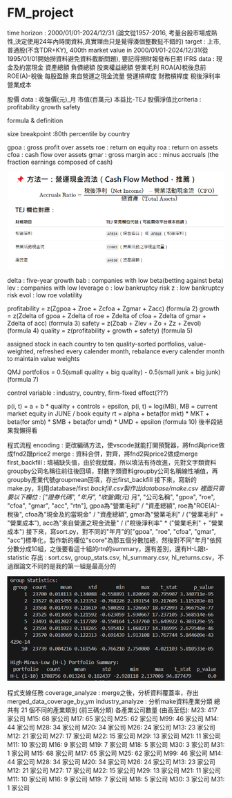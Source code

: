 # FM_project

time horizon : 2000/01/01-2024/12/31 (論文從1957-2016, 考量台股市場成熟性,決定使用24年內時間資料,真實理由只是覺得湊個整數挺不錯的)
target : 上市, 普通股(不含TDR+KY), 400th market value in 2000/01/01-2024/12/31(從1995/01/01開始撈資料避免資料截斷問題), 要記得撈財報發布日期
IFRS data :
	現金及約當現金
	資產總額
	負債總額
	股東權益總額
	營業毛利
	ROA(A)稅後息前
	ROE(A)-稅後
	每股盈餘
	來自營運之現金流量
	營運槓桿度
	財務槓桿度
	稅後淨利率
	營業成本

股價 data :
	收盤價(元)_月
	市值(百萬元)
	本益比-TEJ
	股價淨值比criteria :
    profitability
    growth
    safety

formula & definition

size breakpoint :80th percentile by country

gpoa : gross profit over assets
roe : return on equity
roa : return on assets
cfoa : cash flow over assets
gmar : gross margin
acc : minus accruals (the fraction earnings composed of cash)

![1746350875729](image/README/1746350875729.png)

delta : five-year growth
bab : companies with low beta(betting against beta)
lev : companies with low leverage
o : low bankruptcy risk
z : low bankruptcy risk
evol : low roe volatility

profitability = z(Zgpoa + Zroe + Zcfoa + Zgmar + Zacc) (formula 2)
growth = z(Zdelta of gpoa + Zdelta of roe + Zdelta of cfoa + Zdelta of gmar + Zdelta of acc) (formula 3)
safety = z(Zbab + Zlev + Zo + Zz + Zevol) (formula 4)
quality = z(profitability + growth + safety) (formula 5)

assigned stock in each country to ten quality-sorted portfolios, value-weighted, refreshed every calender month, rebalance every calender month to maintain value weights

QMJ portfolios = 0.5(small quality + big quality) - 0.5(small junk + big junk) (formula 7)

control variable : industry, country, firm-fixed effect(???)

p(i, t) = a + b * quality + controls + epsilon, p(i, t) = log(MB), MB = current market equity in JUNE / book equity
rt = alpha + beta(for mkt) * MKT + beta(for smb) * SMB + beta(for umd) * UMD + epsilon (formula 10)
後半段結果我懶得看

程式流程
encoding : 更改編碼方法，使vscode就能打開預覽器，將fnd與price做成fnd2跟price2
merge : 資料合併，對齊，將fnd2與price2做成merge
first_backfill : 填補缺失值，由於我就爛，所以填法有待改進，先對文字類資料groupby公司名稱往前往後回填，對數字類資料groupby公司名稱線性補值，再groupby產業代號groupmean回填，存出first_backfill
接下來，寫新的make.py，利用database/first *backfill.csv製作出database/make.csv
裡面只需要以下欄位 : ["證券代碼", "年月", "收盤價(元)* 月", "公司名稱", "gpoa", "roe", "cfoa", "gmar", "acc", "rtn"], gpoa為"營業毛利" / "資產總額", roe為"ROE(A)-稅後", cfoa為"現金及約當現金" / "資產總額", gmar為"營業毛利" / ("營業毛利" + "營業成本"), acc為"來自營運之現金流量" / ("稅後淨利率" * ("營業毛利" + "營業成本")
接下來，寫sort.py，對不同的"年月"的["gpoa", "roe", "cfoa", "gmar", "acc"]標準化，製作新的欄位"score"為那五個分數加總，然後對不同"年月"依照分數分成10組，之後要看這十組的rtn的summary，還有差別，還有H-L跟t-statistic
存出 : sort.csv, group_stats.csv, hl_summary.csv, hl_returns.csv，不過跟論文不同的是我的第一組是最高分的

![1746514527462](image/README/1746514527462.png)

程式支線任務
coverage_analyze : merge之後，分析資料覆蓋率，存出merged_data_coverage_by_ym
industry_analyze : 分析make資料產業分類
總共有 21 個不同的產業類別 (前三碼分類)
各產業公司數量 (由高至低):
M23: 417 家公司
M15: 68 家公司
M17: 65 家公司
M25: 62 家公司
M99: 46 家公司
M14: 44 家公司
M28: 34 家公司
M20: 34 家公司
M26: 24 家公司
M13: 23 家公司
M12: 21 家公司
M27: 17 家公司
M22: 15 家公司
M29: 13 家公司
M21: 11 家公司
M11: 10 家公司
M16: 9 家公司
M19: 7 家公司
M18: 5 家公司
M30: 3 家公司
M31: 1 家公司
M15: 68 家公司
M17: 65 家公司
M25: 62 家公司
M99: 46 家公司
M14: 44 家公司
M28: 34 家公司
M20: 34 家公司
M26: 24 家公司
M13: 23 家公司
M12: 21 家公司
M27: 17 家公司
M22: 15 家公司
M29: 13 家公司
M21: 11 家公司
M11: 10 家公司
M16: 9 家公司
M19: 7 家公司
M18: 5 家公司
M30: 3 家公司
M31: 1 家公司
